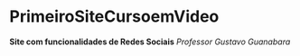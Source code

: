 # PrimeiroSiteCursoemVideo 
**Site com funcionalidades de Redes Sociais** 
*Professor Gustavo Guanabara*
 
